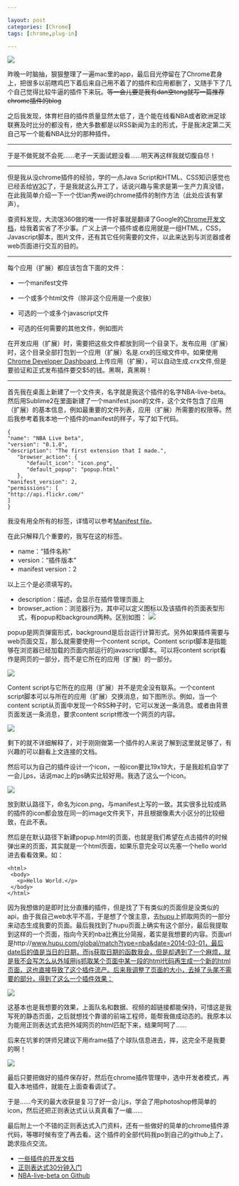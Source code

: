 ```yaml
---

layout: post
categories: [Chrome]
tags: [chrome,plug-in]

---
```


![](http://p2.qqyou.com/biaoqing/uploadpic/2012-12/29/2012122921464172482.gif)

昨晚一时脑抽，狠狠整理了一遍mac里的app，最后目光停留在了Chrome君身上，把很多以前瞎鸡巴下着后来自己用不着了的插件和应用都删了，又随手下了几个自己觉得比较牛逼的插件下来玩。~~等一会儿要是我有dan空teng就写一篇推荐chrome插件的blog~~

之后我发现，体育栏目的插件质量显然太低了，连个能在线看NBA或者欧洲足球联赛及时比分的都没有，绝大多数都是以RSS新闻为主的形式，于是我决定第二天自己写一个能看NBA比分的那种插件。

---
于是不做死就不会死……老子一天面试题没看……明天再这样我就切腹自尽！

---

但是我从没chrome插件的经验，学的一点Java Script和HTML、CSS知识感觉也已经丢给[W3C](http://www.w3school.com.cn/)了，于是我就这么开工了，话说兴趣与需求是第一生产力真没错，在此我简单介绍一下一个优lan秀wei的chrome插件的制作方法（此处应该有掌声）。

查资料发现，大流氓360做的唯一一件好事就是翻译了Google的[Chrome开发文档](http://open.chrome.360.cn/extension_dev/overview.html)，给我着实省了不少事。广义上讲一个插件或者应用就是一组HTML，CSS，Javascript脚本，图片文件，还有其它任何需要的文件，以此来达到与浏览器或者web页面进行交互的目的。

---
每个应用（扩展）都应该包含下面的文件：

- 一个manifest文件

- 一个或多个html文件（除非这个应用是一个皮肤）

- 可选的一个或多个javascript文件

- 可选的任何需要的其他文件，例如图片



在开发应用（扩展）时，需要把这些文件都放到同一个目录下。发布应用（扩展）时，这个目录全部打包到一个应用（扩展）名是.crx的压缩文件中。如果使用[Chrome Developer Dashboard](https://chrome.google.com/webstore/developer/dashboard),上传应用（扩展），可以自动生成.crx文件,但是要验证和正式发布插件要交$5的钱。黑啊，真黑啊！

---
首先我在桌面上新建了一个文件夹，名字就是我这个插件的名字NBA-live-beta。然后用Sublime2在里面新建了一个manifest.json的文件，这个文件包含了应用（扩展）的基本信息，例如最重要的文件列表，应用（扩展）所需要的权限等。然后我参考着我本地一个插件的manifest的样子，写了如下代码。

```
{
"name": "NBA Live beta",
"version": "0.1.0",
"description": "The first extension that I made.",
   "browser_action": {
      "default_icon": "icon.png",
      "default_popup": "popup.html"
   },
"manifest_version": 2,
"permissions": [
"http://api.flickr.com/"
]
}
```
我没有用全所有的标签，详情可以参考[Manifest file](http://open.chrome.360.cn/extension_dev/manifest.html)。

在此只解释几个重要的，我写在这的标签。

- name：“插件名称”
- version：“插件版本”
- manifest version：2

以上三个是必须填写的。

- description：描述，会显示在插件管理页面上
- browser_action：浏览器行为，其中可以定义图标以及该插件的页面表型形式，有popup和background两种。区别如图：
![](http://img.qihoo.com/images/2008/360chrome/img/open/popup.gif)

popup是网页弹窗形式，background是后台运行计算形式。另外如果插件需要与web页面交互，那么就需要使用一个content script。Content script脚本是指能够在浏览器已经加载的页面内部运行的javascript脚本。可以将content script看作是网页的一部分，而不是它所在的应用（扩展）的一部分。

![](http://img.qihoo.com/images/2008/360chrome/img/open/content.gif)

Content script与它所在的应用（扩展）并不是完全没有联系。一个content script脚本可以与所在的应用（扩展）交换消息，如下图所示。例如，当一个content script从页面中发现一个RSS种子时，它可以发送一条消息。或者由背景页面发送一条消息，要求content script修改一个网页的内容。

![](http://img.qihoo.com/images/2008/360chrome/img/open/content1.gif)

剩下的就不详细解释了，对于刚刚做第一个插件的人来说了解到这里就足够了，有兴趣的可以翻看上文连接的文档。

然后可以为自己的插件设计一个icon，一般icon要比19x19大，于是我趁机自学了一会儿ps，话说mac上的ps确实比较好用。我选了这么一个icon。

![](http://g.hiphotos.bdimg.com/album/s%3D1000%3Bq%3D90/sign=04dedc99e9c4b7453094b316ffcc2566/3801213fb80e7bec5a6c59512d2eb9389a506bcf.jpg)

放到默认路径下，命名为icon.png，与manifest上写的一致。其实很多比较成熟的插件的icon都会放在同一的image文件夹下，并且根据像素大小区分的比较细致，在此不表。

然后是在默认路径下新建popup.html的页面，也就是我们希望在点击插件的时候弹出来的页面，其实就是一个html页面，如果乐意完全可以先塞一个hello world进去看看效果。如：

```
<html>
 <body>
   <p>Hello World.</p>
 </body>
</html>
```

因为我想做的是即时比分直播的插件，但是找了下有类似的页面但是没类似的api，由于我自己web水平不高，于是想了个馊主意，去[hupu](http://www.hupu.com)上抓取网页的一部分来动态生成我要的页面。最后我找到了hupu页面上确实有这个部分，最后我提取到这样的一个页面，指向今天的nba比赛比分简报，着实是我想要的内容。页面url是http://www.hupu.com/global/match?type=nba&date=2014-03-01，最后date后的值是当日的日期，而js获取日期的函数我会，但是却遇到了一个麻烦，就是我不会写怎么从外域用js抓取某个页面中某一段的html代码再生成一个新的html页面，这也直接导致了这个插件流产。后来我调整了页面的大小，去掉了头尾不需要的部分，得到了这么一个插件效果：

![](http://e.hiphotos.bdimg.com/album/s%3D680%3Bq%3D90/sign=6706c6f73b12b31bc36cce21b6234747/2e2eb9389b504fc2c1e9eab5e7dde71191ef6dcf.jpg)

这基本也是我想要的效果，上面队名和数据、视频的超链接都能保持，可惜这是我写死的静态页面，之后就想找个靠谱的前端工程师，能帮我做成动态的。我原本以为能用正则表达式去把外域网页的html匹配下来，结果呵呵了……

后来在坑爹的饼师兄建议下用iframe插了个球队信息进去，摔，这完全不是我要的啊！

![](http://e.hiphotos.bdimg.com/album/s%3D1000%3Bq%3D90/sign=650da77cc1cec3fd8f3ea375e6b8ef4e/8644ebf81a4c510f05e6b8aa6259252dd42aa564.jpg)

最后只要把做好的插件保存好，然后在chrome插件管理中，选中开发者模式，再载入本地插件，就能在上面查看调试了。


于是……今天的最大收获是复习了好一会儿js，学会了用photoshop修简单的icon，然后还把正则表达式认认真真看了一编……

最后附上一个不错的正则表达式入门资料，还有一些做好的简单的chrome插件源代码，等哪时候有空了再去看。这个插件的全部代码我po到自己的github上了，跪求指点交流。

- [一些插件的开发文档](http://open.chrome.360.cn/extension_dev/samples.html)
- [正则表达式30分钟入门](https://deerchao.net/tutorials/regex/regex.htm)
- [NBA-live-beta on Github](https://github.com/kakack/NBA-live-beta)

